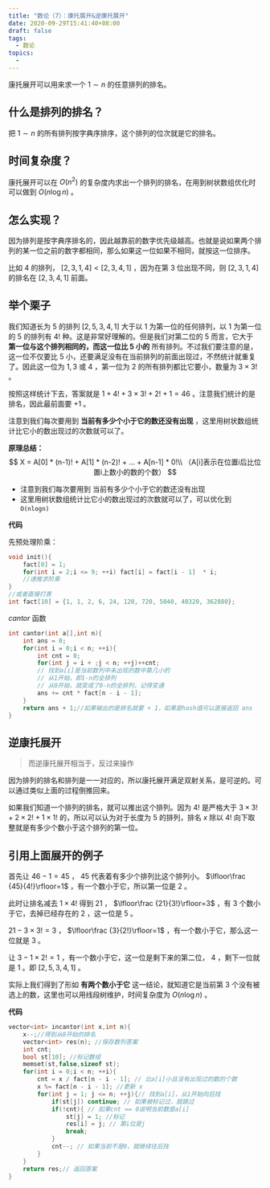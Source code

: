 ```yaml
---
title: "数论（7）：康托展开&逆康托展开"
date: 2020-09-29T15:41:40+08:00
draft: false
tags:
  - 数论
topics:
  - 
---
```


康托展开可以用来求一个 $1\sim n$ 的任意排列的排名。

## 什么是排列的排名？

把 $1\sim n$ 的所有排列按字典序排序，这个排列的位次就是它的排名。

## 时间复杂度？

康托展开可以在 $O(n^2)$ 的复杂度内求出一个排列的排名，在用到树状数组优化时可以做到 $O(n\log n)$ 。

## 怎么实现？

因为排列是按字典序排名的，因此越靠前的数字优先级越高。也就是说如果两个排列的某一位之前的数字都相同，那么如果这一位如果不相同，就按这一位排序。

比如 $4$ 的排列， $[2,3,1,4]<[2,3,4,1]$ ，因为在第 $3$ 位出现不同，则 $[2,3,1,4]$ 的排名在 $[2,3,4,1]$ 前面。

## 举个栗子

我们知道长为 $5$ 的排列 $[2,5,3,4,1]$ 大于以 $1$ 为第一位的任何排列，以 $1$ 为第一位的 $5$ 的排列有 $4!$ 种。这是非常好理解的。但是我们对第二位的 $5$ 而言，它大于 **第一位与这个排列相同的，而这一位比 $5$ 小的** 所有排列。不过我们要注意的是，这一位不仅要比 $5$ 小，还要满足没有在当前排列的前面出现过，不然统计就重复了。因此这一位为 $1,3$ 或 $4$ ，第一位为 $2$ 的所有排列都比它要小，数量为 $3\times 3!$ 。

按照这样统计下去，答案就是 $1+4!+3\times 3!+2!+1=46$ 。注意我们统计的是排名，因此最前面要 $+1$ 。

注意到我们每次要用到 **当前有多少个小于它的数还没有出现** ，这里用树状数组统计比它小的数出现过的次数就可以了。

**原理总结：**
$$
X = A[0] * (n-1)! + A[1] * (n-2)! + … + A[n-1] * 0!\\
（A[i]表示在位置i后比位置i上数小的数的个数）
$$

* 注意到我们每次要用到 当前有多少个小于它的数还没有出现
* 这里用树状数组统计比它小的数出现过的次数就可以了，可以优化到 `O(nlogn)`

**代码**

先预处理阶乘：

```cpp
void init(){
    fact[0] = 1;
    for(int i = 2;i <= 9; ++i) fact[i] = fact[i - 1]  * i;
    //递推求阶乘
}
//或者直接打表
int fact[10] = {1, 1, 2, 6, 24, 120, 720, 5040, 40320, 362880};
```

$cantor$ 函数

```cpp
int cantor(int a[],int n){
    int ans = 0;
    for(int i = 0;i < n; ++i){
        int cnt = 0;
        for(int j = i + ;j < n; ++j)++cnt;
        // 找到a[i]是当前数列中未出现的数中第几小的
        // 从1开始，即1-n的全排列
        // 从0开始，就变成了0-n的全排列，记得变通
        ans += cnt * fact[n - i - 1];
    }
    return ans + 1;//如果输出的是排名就要 + 1，如果是hash值可以直接返回 ans
}
```

## 逆康托展开

> 而逆康托展开相当于，反过来操作

因为排列的排名和排列是一一对应的，所以康托展开满足双射关系，是可逆的。可以通过类似上面的过程倒推回来。

如果我们知道一个排列的排名，就可以推出这个排列。因为 $4!$ 是严格大于 $3\times 3!+2\times 2!+1\times 1!$ 的，所以可以认为对于长度为 $5$ 的排列，排名 $x$ 除以 $4!$ 向下取整就是有多少个数小于这个排列的第一位。

## 引用上面展开的例子

首先让 $46-1=45$ ， $45$ 代表着有多少个排列比这个排列小。 $\lfloor\frac {45}{4!}\rfloor=1$ ，有一个数小于它，所以第一位是 $2$ 。

此时让排名减去 $1\times 4!$ 得到 $21$ ， $\lfloor\frac {21}{3!}\rfloor=3$ ，有 $3$ 个数小于它，去掉已经存在的 $2$ ，这一位是 $5$ 。

 $21-3\times 3!=3$ ， $\lfloor\frac {3}{2!}\rfloor=1$ ，有一个数小于它，那么这一位就是 $3$ 。

让 $3-1\times 2!=1$ ，有一个数小于它，这一位是剩下来的第二位， $4$ ，剩下一位就是 $1$ 。即 $[2,5,3,4,1]$ 。

实际上我们得到了形如 **有两个数小于它** 这一结论，就知道它是当前第 $3$ 个没有被选上的数，这里也可以用线段树维护，时间复杂度为 $O(n\log n)$ 。

**代码**

```cpp
vector<int> incantor(int x,int n){
    x--;//得到从0开始的排名
    vector<int> res(n); //保存数列答案
    int cnt;
    bool st[10]; //标记数组
    memset(st,false,sizeof st);
    for(int i = 0;i < n; ++i){
        cnt = x / fact[n - i - 1]; // 比a[i]小且没有出现过的数的个数
        x %= fact[n - i - 1]; //更新 x
        for(int j = 1; j <= n; ++j){// 找到a[i]，从1开始向后找
            if(st[j]) continue; // 如果被标记过，就跳过
            if(!cnt){ // 如果cnt == 0说明当前数是a[i]
                st[j] = 1; //标记
                res[i] = j; // 第i位是j
                break;
            }
            cnt--; // 如果当前不是0，就继续往后找
        }
    }
    return res;// 返回答案
}
```

